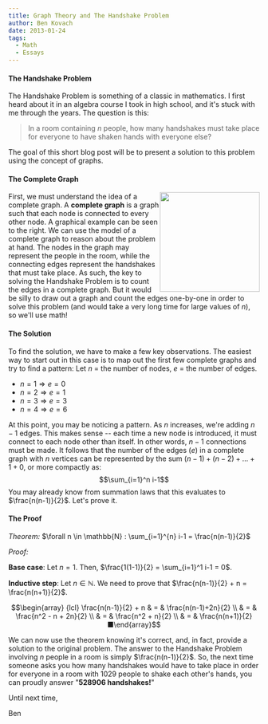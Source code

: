 ```yaml
---
title: Graph Theory and The Handshake Problem
author: Ben Kovach
date: 2013-01-24
tags:
  - Math
  - Essays
---
```


#### The Handshake Problem

The Handshake Problem is something of a classic in mathematics. I first
heard about it in an algebra course I took in high school, and it's
stuck with me through the years. The question is this:

> In a room containing $n$ people, how many handshakes must take place
> for everyone to have shaken hands with everyone else?

The goal of this short blog post will be to present a solution to this
problem using the concept of graphs.

#### The Complete Graph


<img src="http://upload.wikimedia.org/wikipedia/commons/thumb/9/9e/Complete_graph_K7.svg/611px-Complete_graph_K7.svg.png" style="float:right; height:200px; width:200px"></img>

First, we must understand the idea of a complete graph. A **complete
graph** is a graph such that each node is connected to every other
node. A graphical example can be seen to the right. We can use the model
of a complete graph to reason about the problem at hand. The nodes in
the graph may represent the people in the room, while the connecting
edges represent the handshakes that must take place. As such, the key to
solving the Handshake Problem is to count the edges in a complete graph.
But it would be silly to draw out a graph and count the edges one-by-one
in order to solve this problem (and would take a very long time for
large values of $n$), so we'll use math!

#### The Solution

To find the solution, we have to make a few key observations. The
easiest way to start out in this case is to map out the first few
complete graphs and try to find a pattern: Let $n$ = the number of
nodes, $e$ = the number of edges.

-   $n = 1 \Rightarrow e = 0$
-   $n = 2 \Rightarrow e = 1$
-   $n = 3 \Rightarrow e = 3$
-   $n = 4 \Rightarrow e = 6$

At this point, you may be noticing a pattern. As $n$ increases, we're
adding $n -1$ edges. This makes sense -- each time a new node is
introduced, it must connect to each node other than itself. In other
words, $n-1$ connections must be made. It follows that the number of the
edges ($e$) in a complete graph with $n$ vertices can be represented by
the sum $(n-1) + (n-2) + \dots + 1 + 0$, or more compactly as:
$$\sum_{i=1}^n i-1$$ You may already know from summation laws that
this evaluates to $\frac{n(n-1)}{2}$. Let's prove it.

#### The Proof

*Theorem:* $\forall n \in \mathbb{N} : \sum_{i=1}^{n} i-1 =
\frac{n(n-1)}{2}$ 

*Proof:* 

**Base case**: Let $n = 1$. Then,
$\frac{1(1-1)}{2} = \sum_{i=1}^1 i-1 = 0$. 

**Inductive step**: Let
$n \in \mathbb{N}$. We need to prove that $\frac{n(n-1)}{2} + n =
\frac{n(n+1)}{2}$. 

$$\begin{array} {lcl} \frac{n(n-1)}{2} + n & = &
\frac{n(n-1)+2n}{2} \\ & = & \frac{n^2 - n + 2n}{2} \\ & = &
\frac{n^2 + n}{2} \\ & = & \frac{n(n+1)}{2}■\end{array}$$ 

We can
now use the theorem knowing it's correct, and, in fact, provide a
solution to the original problem. The answer to the Handshake Problem
involving $n$ people in a room is simply $\frac{n(n-1)}{2}$. So, the
next time someone asks you how many handshakes would have to take place
in order for everyone in a room with 1029 people to shake each other's
hands, you can proudly answer "**528906 handshakes!**" 

Until next time,  

Ben
